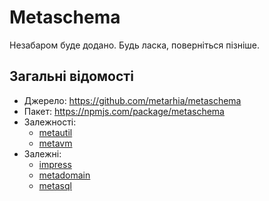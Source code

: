 # Metaschema

Незабаром буде додано. Будь ласка, поверніться пізніше.

## Загальні відомості

- Джерело: <https://github.com/metarhia/metaschema>
- Пакет: <https://npmjs.com/package/metaschema>
- Залежності:
  - [metautil](./metautil.md)
  - [metavm](./metavm.md)
- Залежні:
  - [impress](../impress/)
  - [metadomain](./metadomain.md)
  - [metasql](./metasql.md)
